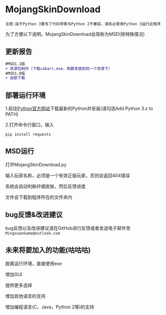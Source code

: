 MojangSkinDownload
================

`注意:由于Python 3重写了代码导致与Python 2不兼容，请务必使用Python 3运行此程序`

为了方便以下说明，MojangSkinDownload会简称为MSD(除特殊情况)

更新报告
------
```diff
#MSD1.1版
+ 资源包制作（下载cabarc.exe，和脚本放到同一个目录下）
#MSD1.0版
+ 皮肤下载
```



部署运行环境
-------------

1.前往[Python官方网站](https://www.python.org)下载最新的Python并安装(请勾选Add Python 3.x to PATH)

2.打开命令行窗口，输入
```
pip install requests
```

MSD运行
---------

打开MojangSkinDownload.py

输入玩家名称，必须是一个有效正版玩家，否则会返回404错误

系统会自动判断纤细皮肤，然后反馈进度

文件会下载到程序所在的文件夹内

bug反馈&改进建议
--------------

bug反馈以及改进建议请在GitHub进行反馈或者发送电子邮件至```MingxuanGame@outlook.com```

未来将要加入的功能(咕咕咕)
---------------------

脱离运行环境，直接使用exe

增加GUI

提供更多选择

增加其他语言的支持

增加编程语言(C，Java，Python 2等)的支持
